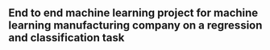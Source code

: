## End to end machine learning project for machine learning manufacturing company on a regression and classification task